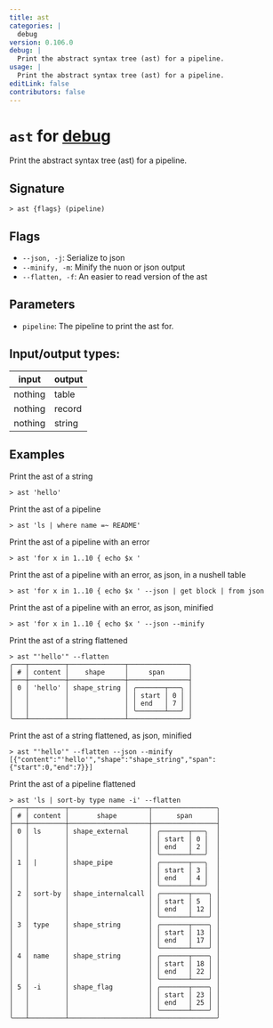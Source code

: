 ```yaml
---
title: ast
categories: |
  debug
version: 0.106.0
debug: |
  Print the abstract syntax tree (ast) for a pipeline.
usage: |
  Print the abstract syntax tree (ast) for a pipeline.
editLink: false
contributors: false
---
```

<!-- This file is automatically generated. Please edit the command in https://github.com/nushell/nushell instead. -->

# `ast` for [debug](/commands/categories/debug.md)

<div class='command-title'>Print the abstract syntax tree (ast) for a pipeline.</div>

## Signature

```> ast {flags} (pipeline)```

## Flags

 -  `--json, -j`: Serialize to json
 -  `--minify, -m`: Minify the nuon or json output
 -  `--flatten, -f`: An easier to read version of the ast

## Parameters

 -  `pipeline`: The pipeline to print the ast for.


## Input/output types:

| input   | output |
| ------- | ------ |
| nothing | table  |
| nothing | record |
| nothing | string |
## Examples

Print the ast of a string
```nu
> ast 'hello'

```

Print the ast of a pipeline
```nu
> ast 'ls | where name =~ README'

```

Print the ast of a pipeline with an error
```nu
> ast 'for x in 1..10 { echo $x '

```

Print the ast of a pipeline with an error, as json, in a nushell table
```nu
> ast 'for x in 1..10 { echo $x ' --json | get block | from json

```

Print the ast of a pipeline with an error, as json, minified
```nu
> ast 'for x in 1..10 { echo $x ' --json --minify

```

Print the ast of a string flattened
```nu
> ast "'hello'" --flatten
╭───┬─────────┬──────────────┬───────────────╮
│ # │ content │    shape     │     span      │
├───┼─────────┼──────────────┼───────────────┤
│ 0 │ 'hello' │ shape_string │ ╭───────┬───╮ │
│   │         │              │ │ start │ 0 │ │
│   │         │              │ │ end   │ 7 │ │
│   │         │              │ ╰───────┴───╯ │
╰───┴─────────┴──────────────┴───────────────╯

```

Print the ast of a string flattened, as json, minified
```nu
> ast "'hello'" --flatten --json --minify
[{"content":"'hello'","shape":"shape_string","span":{"start":0,"end":7}}]
```

Print the ast of a pipeline flattened
```nu
> ast 'ls | sort-by type name -i' --flatten
╭───┬─────────┬────────────────────┬────────────────╮
│ # │ content │       shape        │      span      │
├───┼─────────┼────────────────────┼────────────────┤
│ 0 │ ls      │ shape_external     │ ╭───────┬───╮  │
│   │         │                    │ │ start │ 0 │  │
│   │         │                    │ │ end   │ 2 │  │
│   │         │                    │ ╰───────┴───╯  │
│ 1 │ |       │ shape_pipe         │ ╭───────┬───╮  │
│   │         │                    │ │ start │ 3 │  │
│   │         │                    │ │ end   │ 4 │  │
│   │         │                    │ ╰───────┴───╯  │
│ 2 │ sort-by │ shape_internalcall │ ╭───────┬────╮ │
│   │         │                    │ │ start │ 5  │ │
│   │         │                    │ │ end   │ 12 │ │
│   │         │                    │ ╰───────┴────╯ │
│ 3 │ type    │ shape_string       │ ╭───────┬────╮ │
│   │         │                    │ │ start │ 13 │ │
│   │         │                    │ │ end   │ 17 │ │
│   │         │                    │ ╰───────┴────╯ │
│ 4 │ name    │ shape_string       │ ╭───────┬────╮ │
│   │         │                    │ │ start │ 18 │ │
│   │         │                    │ │ end   │ 22 │ │
│   │         │                    │ ╰───────┴────╯ │
│ 5 │ -i      │ shape_flag         │ ╭───────┬────╮ │
│   │         │                    │ │ start │ 23 │ │
│   │         │                    │ │ end   │ 25 │ │
│   │         │                    │ ╰───────┴────╯ │
╰───┴─────────┴────────────────────┴────────────────╯

```
